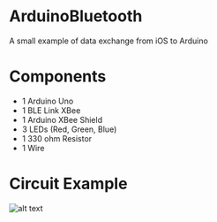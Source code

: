 # ArduinoBluetooth
A small example of data exchange from iOS to Arduino

# Components

* 1 Arduino Uno
* 1 BLE Link XBee
* 1 Arduino XBee Shield
* 3 LEDs (Red, Green, Blue)
* 1 330 ohm Resistor
* 1 Wire

# Circuit Example
![alt text](https://raw.githubusercontent.com/nicolasnascimento/arduinobluetooth/master/IMG_2512.JPG)
